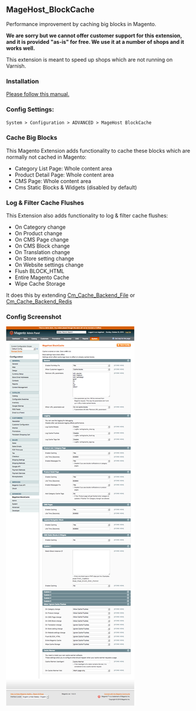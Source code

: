 ## MageHost_BlockCache
Performance improvement by caching big blocks in Magento.

**We are sorry but we cannot offer customer support for this extension, and it is provided "as-is" for free. We use it at a number of shops and it works well.**

This extension is meant to speed up shops which are not running on Varnish.

### Installation

[Please follow this manual.](https://github.com/magehost/magehost_blockcache/wiki/Installation-Manual)

### Config Settings:

`System > Configuration > ADVANCED > MageHost BlockCache`

### Cache Big Blocks
This Magento Extension adds functionality to cache these blocks which are normally not cached in Magento:

* Category List Page: Whole content area
* Product Detail Page: Whole content area
* CMS Page: Whole content area
* Cms Static Blocks & Widgets (disabled by default)

### Log & Filter Cache Flushes
This Extension also adds functionality to log & filter cache flushes:

* On Category change
* On Product change
* On CMS Page change
* On CMS Block change
* On Translation change
* On Store setting change
* On Website settings change
* Flush BLOCK_HTML
* Entire Magento Cache
* Wipe Cache Storage

It does this by extending [Cm_Cache_Backend_File](https://github.com/colinmollenhour/Cm_Cache_Backend_File) or [Cm_Cache_Backend_Redis](https://github.com/colinmollenhour/Cm_Cache_Backend_Redis)

### Config Screenshot
![Config Screenshot](docs/config.png)
